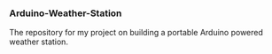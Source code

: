 ### Arduino-Weather-Station

The repository for my project on building a portable Arduino powered weather station.


